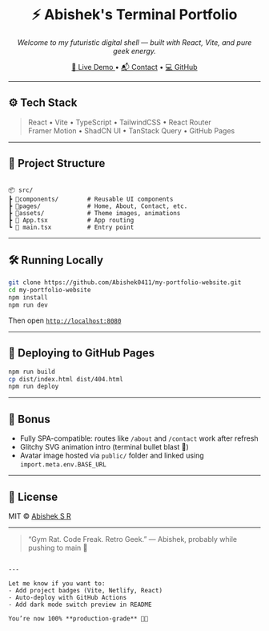 
<!-- no-contributors -->

<h1 align="center">⚡ Abishek's Terminal Portfolio</h1>
<p align="center">
  <i>Welcome to my futuristic digital shell — built with React, Vite, and pure geek energy.</i>
</p>

<p align="center">
  <a href="https://abishek0411.github.io/my-portfolio-website/" target="_blank">
    🔗 Live Demo
  </a> •
  <a href="mailto:abishekram0411@gmail.com">📬 Contact</a> •
  <a href="https://github.com/Abishek0411">💻 GitHub</a>
</p>

---

## ⚙️ Tech Stack

> React • Vite • TypeScript • TailwindCSS • React Router  
> Framer Motion • ShadCN UI • TanStack Query • GitHub Pages

---

## 📁 Project Structure

```

📦 src/
┣ 📂components/        # Reusable UI components
┣ 📂pages/             # Home, About, Contact, etc.
┣ 📂assets/            # Theme images, animations
┣ 📄 App.tsx           # App routing
┗ 📄 main.tsx          # Entry point

````

---

## 🛠️ Running Locally

```bash
git clone https://github.com/Abishek0411/my-portfolio-website.git
cd my-portfolio-website
npm install
npm run dev
````

Then open [`http://localhost:8080`](http://localhost:8080)

---

## 🚀 Deploying to GitHub Pages

```bash
npm run build
cp dist/index.html dist/404.html
npm run deploy
```

---

## 🧠 Bonus

* Fully SPA-compatible: routes like `/about` and `/contact` work after refresh
* Glitchy SVG animation intro (terminal bullet blast 🔫)
* Avatar image hosted via `public/` folder and linked using `import.meta.env.BASE_URL`

---

## 🧾 License

MIT © [Abishek S R](https://github.com/Abishek0411)

---

> “Gym Rat. Code Freak. Retro Geek.”
> — Abishek, probably while pushing to main 🚀

```

---

Let me know if you want to:
- Add project badges (Vite, Netlify, React)
- Auto-deploy with GitHub Actions
- Add dark mode switch preview in README

You’re now 100% **production-grade** 🤖💪
```
